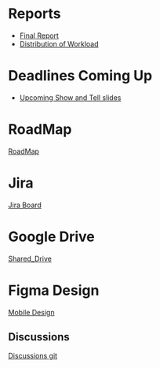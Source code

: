 # Reports
- [Final Report](https://www.overleaf.com/7973838462fjvsvrkngspg)
- [Distribution of Workload](https://www.overleaf.com/2826553731ndhqtmcxrssq)

# Deadlines Coming Up
- [Upcoming Show and Tell slides ](https://www.overleaf.com/2826553731ndhqtmcxrssq)

# RoadMap 
[RoadMap](https://supersaiyansucd.atlassian.net/jira/software/projects/SUP/boards/1/roadmap)

# Jira
[Jira Board](https://supersaiyansucd.atlassian.net/jira/software/projects/SUP/boards/1)

# Google Drive
[Shared_Drive](https://drive.google.com/drive/folders/17bg7uAdMMLsveVkH3WGmuNHNnx56T3ih?usp=sharing)

# Figma Design
[Mobile Design
](https://www.figma.com/file/hwavL1YKf8Y5uNZMTNIceo/Note-taking-Mobile-iOS-App-(Community)?type=design&node-id=1%3A230&t=vra8XibZhSOefqtL-1)

## Discussions
[Discussions git](https://github.com/soggyfox/WIP_Temp/discussions )

